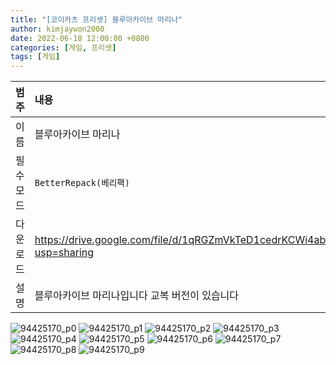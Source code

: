 ```yaml
---
title: "[코이카츠 프리셋] 블루아카이브 마리나"
author: kimjaywon2000
date: 2022-06-18 12:00:00 +0800
categories: [게임, 프리셋]
tags: [게임]
---
```


| 범주             | 내용            |
|:----------------|:---------------|
| 이름             | 블루아카이브 마리나  |
| 필수 모드         | `BetterRepack(베리팩)`       |
| 다운로드          | <https://drive.google.com/file/d/1qRGZmVkTeD1cedrKCWi4ab5tF0RQEtFi/view?usp=sharing> |
| 설명             | 블루아카이브 마리나입니다 교복 버전이 있습니다   |

![94425170_p0](https://user-images.githubusercontent.com/76558033/174488237-c9b84411-eca3-4760-9679-62d17006876a.png)
![94425170_p1](https://user-images.githubusercontent.com/76558033/174488238-bf4041e9-ce3d-41da-ad68-08de68a7ff73.png)
![94425170_p2](https://user-images.githubusercontent.com/76558033/174488240-60c34a3b-a447-41ac-946f-9378627cf34b.png)
![94425170_p3](https://user-images.githubusercontent.com/76558033/174488241-661da6d2-6f93-4cf5-9331-8c3a0fab9dae.png)
![94425170_p4](https://user-images.githubusercontent.com/76558033/174488243-8176e5d6-2c5a-4768-b5b1-a3581a53bd12.png)
![94425170_p5](https://user-images.githubusercontent.com/76558033/174488247-9a2b28ca-88ea-45fc-bc6d-90fcab8292c9.png)
![94425170_p6](https://user-images.githubusercontent.com/76558033/174488248-0eaba6c1-dfee-4a1a-9a59-444521f4010c.png)
![94425170_p7](https://user-images.githubusercontent.com/76558033/174488249-3352f6d2-3676-4e46-8f46-28c9a9ed92c9.png)
![94425170_p8](https://user-images.githubusercontent.com/76558033/174488250-286c35df-ed69-4a15-b435-211b9fe6436b.png)
![94425170_p9](https://user-images.githubusercontent.com/76558033/174488252-7c0747ee-56b9-44bb-9772-4dc1c29f5725.png)
